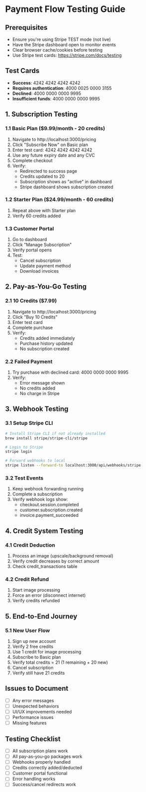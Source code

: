 # Payment Flow Testing Guide

## Prerequisites

- Ensure you're using Stripe TEST mode (not live)
- Have the Stripe dashboard open to monitor events
- Clear browser cache/cookies before testing
- Use Stripe test cards: https://stripe.com/docs/testing

## Test Cards

- **Success**: 4242 4242 4242 4242
- **Requires authentication**: 4000 0025 0000 3155
- **Declined**: 4000 0000 0000 9995
- **Insufficient funds**: 4000 0000 0000 9995

## 1. Subscription Testing

### 1.1 Basic Plan ($9.99/month - 20 credits)

1. Navigate to http://localhost:3000/pricing
2. Click "Subscribe Now" on Basic plan
3. Enter test card: 4242 4242 4242 4242
4. Use any future expiry date and any CVC
5. Complete checkout
6. Verify:
   - Redirected to success page
   - Credits updated to 20
   - Subscription shows as "active" in dashboard
   - Stripe dashboard shows subscription created

### 1.2 Starter Plan ($24.99/month - 60 credits)

1. Repeat above with Starter plan
2. Verify 60 credits added

### 1.3 Customer Portal

1. Go to dashboard
2. Click "Manage Subscription"
3. Verify portal opens
4. Test:
   - Cancel subscription
   - Update payment method
   - Download invoices

## 2. Pay-as-You-Go Testing

### 2.1 10 Credits ($7.99)

1. Navigate to http://localhost:3000/pricing
2. Click "Buy 10 Credits"
3. Enter test card
4. Complete purchase
5. Verify:
   - Credits added immediately
   - Purchase history updated
   - No subscription created

### 2.2 Failed Payment

1. Try purchase with declined card: 4000 0000 0000 9995
2. Verify:
   - Error message shown
   - No credits added
   - No charge in Stripe

## 3. Webhook Testing

### 3.1 Setup Stripe CLI

```bash
# Install Stripe CLI if not already installed
brew install stripe/stripe-cli/stripe

# Login to Stripe
stripe login

# Forward webhooks to local
stripe listen --forward-to localhost:3000/api/webhooks/stripe
```

### 3.2 Test Events

1. Keep webhook forwarding running
2. Complete a subscription
3. Verify webhook logs show:
   - checkout.session.completed
   - customer.subscription.created
   - invoice.payment_succeeded

## 4. Credit System Testing

### 4.1 Credit Deduction

1. Process an image (upscale/background removal)
2. Verify credit decreases by correct amount
3. Check credit_transactions table

### 4.2 Credit Refund

1. Start image processing
2. Force an error (disconnect internet)
3. Verify credits refunded

## 5. End-to-End Journey

### 5.1 New User Flow

1. Sign up new account
2. Verify 2 free credits
3. Use 1 credit for image processing
4. Subscribe to Basic plan
5. Verify total credits = 21 (1 remaining + 20 new)
6. Cancel subscription
7. Verify still have 21 credits

## Issues to Document

- [ ] Any error messages
- [ ] Unexpected behaviors
- [ ] UI/UX improvements needed
- [ ] Performance issues
- [ ] Missing features

## Testing Checklist

- [ ] All subscription plans work
- [ ] All pay-as-you-go packages work
- [ ] Webhooks properly handled
- [ ] Credits correctly added/deducted
- [ ] Customer portal functional
- [ ] Error handling works
- [ ] Success/cancel redirects work
